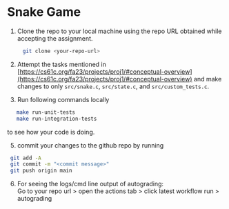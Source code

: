 # Snake Game

1. Clone the repo to your local machine using the repo URL obtained while accepting the assignment.  
```sh
     git clone <your-repo-url>
```
     
2. Attempt the tasks mentioned in [https://cs61c.org/fa23/projects/proj1/#conceptual-overview](https://cs61c.org/fa23/projects/proj1/#conceptual-overview) and make changes to only `src/snake.c`, `src/state.c`, and `src/custom_tests.c`.
   
4. Run following commands locally
```sh
   make run-unit-tests  
   make run-integration-tests
```
   to see how your code is doing.

5. commit your changes to the github repo by running
  ```sh
   git add -A
   git commit -m "<commit message>"
   git push origin main
  ```
    
6. For seeing the logs/cmd line output of autograding:   
   Go to your repo url > open the actions tab > click latest workflow run > autograding
